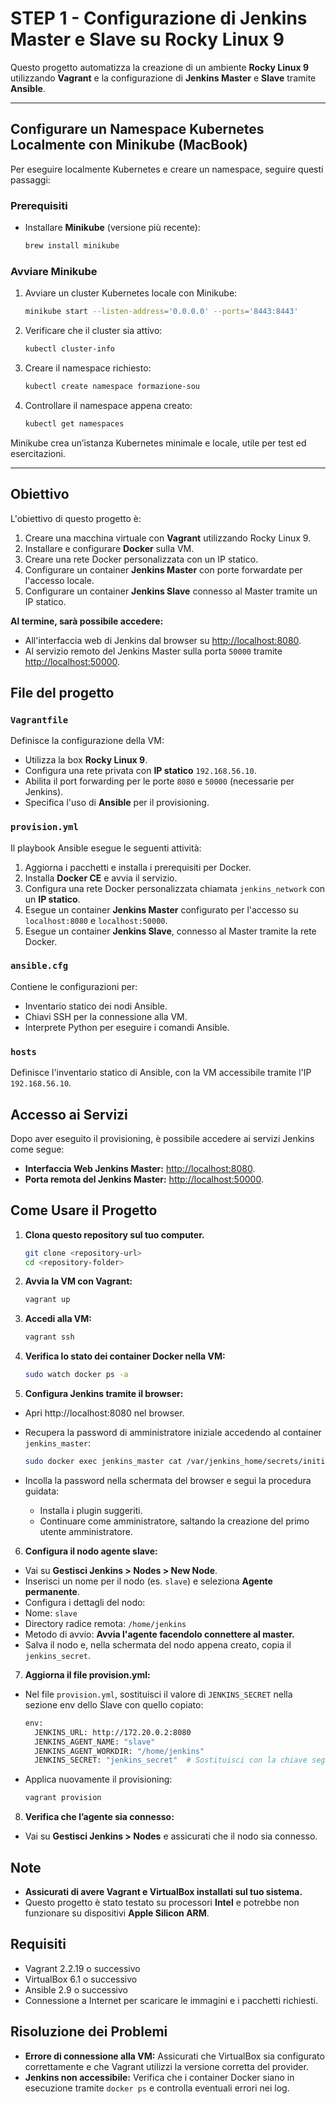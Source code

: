 # STEP 1 - Configurazione di Jenkins Master e Slave su Rocky Linux 9

Questo progetto automatizza la creazione di un ambiente **Rocky Linux 9** utilizzando **Vagrant** e la configurazione di **Jenkins Master** e **Slave** tramite **Ansible**.

---

## Configurare un Namespace Kubernetes Localmente con Minikube (MacBook)

Per eseguire localmente Kubernetes e creare un namespace, seguire questi passaggi:

### Prerequisiti
- Installare **Minikube** (versione più recente):  
  ```bash
  brew install minikube
  ```

### Avviare Minikube

1. Avviare un cluster Kubernetes locale con Minikube:
   ```bash
   minikube start --listen-address='0.0.0.0' --ports='8443:8443'
   ```

2. Verificare che il cluster sia attivo:
   ```bash
   kubectl cluster-info
   ```

3. Creare il namespace richiesto:
   ```bash
   kubectl create namespace formazione-sou
   ```

4. Controllare il namespace appena creato:
   ```bash
   kubectl get namespaces
   ```


Minikube crea un’istanza Kubernetes minimale e locale, utile per test ed esercitazioni.

---

## Obiettivo

L'obiettivo di questo progetto è:
1. Creare una macchina virtuale con **Vagrant** utilizzando Rocky Linux 9.
2. Installare e configurare **Docker** sulla VM.
3. Creare una rete Docker personalizzata con un IP statico.
4. Configurare un container **Jenkins Master** con porte forwardate per l'accesso locale.
5. Configurare un container **Jenkins Slave** connesso al Master tramite un IP statico.

**Al termine, sarà possibile accedere:**
- All'interfaccia web di Jenkins dal browser su [http://localhost:8080](http://localhost:8080).
- Al servizio remoto del Jenkins Master sulla porta `50000` tramite [http://localhost:50000](http://localhost:50000).

## File del progetto

### `Vagrantfile`
Definisce la configurazione della VM:
- Utilizza la box **Rocky Linux 9**.
- Configura una rete privata con **IP statico** `192.168.56.10`.
- Abilita il port forwarding per le porte `8080` e `50000` (necessarie per Jenkins).
- Specifica l'uso di **Ansible** per il provisioning.

### `provision.yml`
Il playbook Ansible esegue le seguenti attività:
1. Aggiorna i pacchetti e installa i prerequisiti per Docker.
2. Installa **Docker CE** e avvia il servizio.
3. Configura una rete Docker personalizzata chiamata `jenkins_network` con un **IP statico**.
4. Esegue un container **Jenkins Master** configurato per l'accesso su `localhost:8080` e `localhost:50000`.
5. Esegue un container **Jenkins Slave**, connesso al Master tramite la rete Docker.

### `ansible.cfg`
Contiene le configurazioni per:
- Inventario statico dei nodi Ansible.
- Chiavi SSH per la connessione alla VM.
- Interprete Python per eseguire i comandi Ansible.

### `hosts`
Definisce l'inventario statico di Ansible, con la VM accessibile tramite l'IP `192.168.56.10`.

## Accesso ai Servizi

Dopo aver eseguito il provisioning, è possibile accedere ai servizi Jenkins come segue:
- **Interfaccia Web Jenkins Master:** [http://localhost:8080](http://localhost:8080).
- **Porta remota del Jenkins Master:** [http://localhost:50000](http://localhost:50000).

## Come Usare il Progetto

1. **Clona questo repository sul tuo computer.**
   ```bash
   git clone <repository-url>
   cd <repository-folder>
   ```

2. **Avvia la VM con Vagrant:**
   ```bash
   vagrant up
   ```
   
3. **Accedi alla VM:**
   ```bash
   vagrant ssh
   ```

4. **Verifica lo stato dei container Docker nella VM:**
   ```bash
   sudo watch docker ps -a
   ```

5.	**Configura Jenkins tramite il browser:**
- Apri http://localhost:8080 nel browser.
- Recupera la password di amministratore iniziale accedendo al container `jenkins_master`:
   ```bash
   sudo docker exec jenkins_master cat /var/jenkins_home/secrets/initialAdminPassword
   ```

- Incolla la password nella schermata del browser e segui la procedura guidata:
   - Installa i plugin suggeriti.
   - Continuare come amministratore, saltando la creazione del primo utente amministratore.

6.	**Configura il nodo agente slave:**
- Vai su **Gestisci Jenkins > Nodes > New Node**.
- Inserisci un nome per il nodo (es. `slave`) e seleziona **Agente permanente**.
- Configura i dettagli del nodo:
- Nome: `slave`
- Directory radice remota: `/home/jenkins`
- Metodo di avvio: **Avvia l'agente facendolo connettere al master.**
- Salva il nodo e, nella schermata del nodo appena creato, copia il `jenkins_secret`.

7.	**Aggiorna il file provision.yml:**
- Nel file `provision.yml`, sostituisci il valore di `JENKINS_SECRET` nella sezione env dello Slave con quello copiato:
   ```bash
   env:
     JENKINS_URL: http://172.20.0.2:8080
     JENKINS_AGENT_NAME: "slave"
     JENKINS_AGENT_WORKDIR: "/home/jenkins"
     JENKINS_SECRET: "jenkins_secret"  # Sostituisci con la chiave segreta del Master
   ```

- Applica nuovamente il provisioning:
   ```bash
   vagrant provision
   ```

8.	**Verifica che l’agente sia connesso:**
- Vai su **Gestisci Jenkins > Nodes** e assicurati che il nodo sia connesso.


## Note

- **Assicurati di avere Vagrant e VirtualBox installati sul tuo sistema.**
- Questo progetto è stato testato su processori **Intel** e potrebbe non funzionare su dispositivi **Apple Silicon ARM**.

## Requisiti

- Vagrant 2.2.19 o successivo
- VirtualBox 6.1 o successivo
- Ansible 2.9 o successivo
- Connessione a Internet per scaricare le immagini e i pacchetti richiesti.

## Risoluzione dei Problemi

- **Errore di connessione alla VM:** Assicurati che VirtualBox sia configurato correttamente e che Vagrant utilizzi la versione corretta del provider.
- **Jenkins non accessibile:** Verifica che i container Docker siano in esecuzione tramite `docker ps` e controlla eventuali errori nei log.
